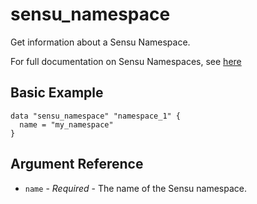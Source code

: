 # sensu_namespace

Get information about a Sensu Namespace.

For full documentation on Sensu Namespaces, see [here](https://docs.sensu.io/sensu-go/latest/reference/rbac/#namespaces)

## Basic Example

```hcl
data "sensu_namespace" "namespace_1" {
  name = "my_namespace"
}
```

## Argument Reference

* `name` - *Required* - The name of the Sensu namespace.
